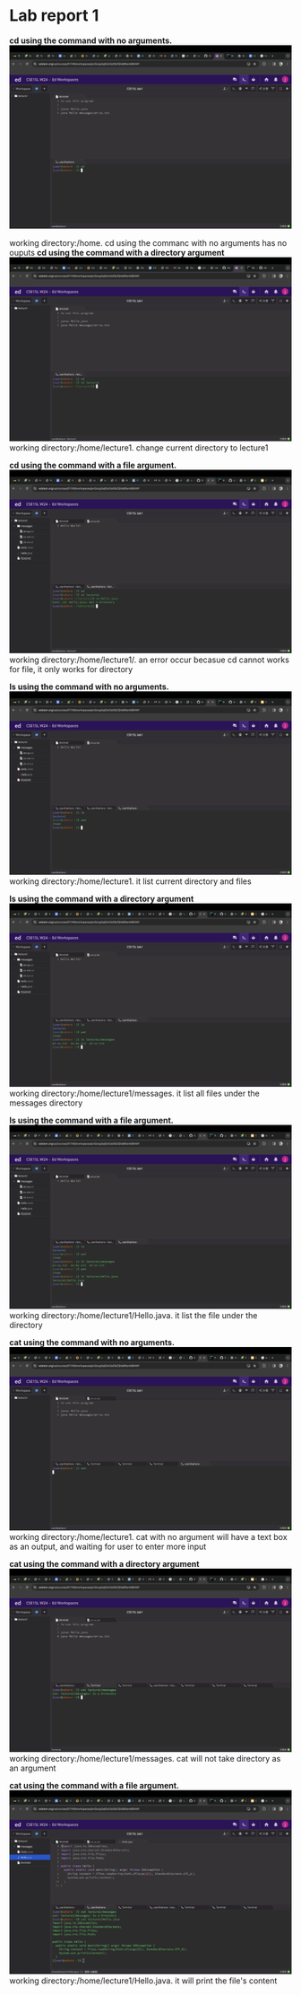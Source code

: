 # Lab report 1
**cd using the command with no arguments.**
![Image](1.jpg)

working directory:/home.
cd using the commanc with no arguments has no ouputs
**cd using the command with a directory argument**
![Image](2.jpg)
working directory:/home/lecture1.
change current directory to lecture1

**cd using the command with a file argument.**
![Image](3.jpg)
working directory:/home/lecture1/.
an error occur becasue cd cannot works for file, it only works for directory




**ls using the command with no arguments.**
![Image](4.jpg)
working directory:/home/lecture1.
it list current directory and files



**ls using the command with a directory argument**
![Image](5.jpg)
working directory:/home/lecture1/messages.
it list all files under the messages directory


**ls using the command with a file argument.**
![Image](6.jpg)
working directory:/home/lecture1/Hello.java.
it list the file under the directory 



**cat using the command with no arguments.**
![Image](88.jpg)
working directory:/home/lecture1.
cat with no argument will have a text box as an output, and waiting for user to enter more input



**cat using the command with a directory argument**
![Image](99.jpg)
working directory:/home/lecture1/messages.
cat will not take directory as an argument


**cat using the command with a file argument.**
![Image](1010.jpg)
working directory:/home/lecture1/Hello.java.
it will print the file's content 





